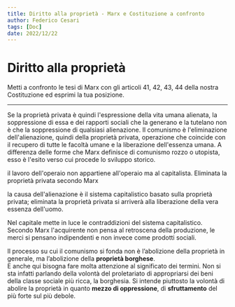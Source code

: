 ```yaml
---
title: Diritto alla proprietà - Marx e Costituzione a confronto 
author: Federico Cesari 
tags: [Doc]
date: 2022/12/22
---
```

# Diritto alla proprietà
Metti a confronto le tesi di Marx con gli articoli 41, 42, 43, 44 della nostra Costituzione ed esprimi la tua posizione. 






---
Se la proprietà privata è quindi l'espressione della vita umana alienata, la soppressione di essa e dei rapporti sociali che la generano e la tutelano non è che la soppressione di qualsiasi alienazione. Il comunismo è l'eliminazione dell'alienazione, quindi della proprietà privata, operazione che coincide con il recupero di tutte le facoltà umane e la liberazione dell'essenza umana. A differenza delle forme che Marx definisce di comunismo rozzo o utopista, esso è l'esito verso cui procede lo sviluppo storico.

il lavoro dell'operaio non appartiene all'operaio ma al capitalista. Eliminata la proprietà privata secondo Marx

la causa dell'alienazione è il sistema capitalistico basato sulla proprietà privata; eliminata la proprietà privata si arriverà alla liberazione della vera essenza dell'uomo. 


Nel capitale mette in luce le contraddizioni del sistema capitalistico. Secondo Marx l'acquirente non pensa al retroscena della produzione, le merci si pensano indipendenti e non invece come prodotti sociali.


Il processo su cui il comunismo si fonda non è l’abolizione della proprietà in generale, ma l’abolizione della **proprietà borghese**.  
E anche qui bisogna fare molta attenzione al significato dei termini. Non si sta infatti parlando della volontà del proletariato di appropriarsi dei beni della classe sociale più ricca, la borghesia. Si intende piuttosto la volontà di abolire la proprietà in quanto **mezzo di oppressione**, di **sfruttamento** del più forte sul più debole.
